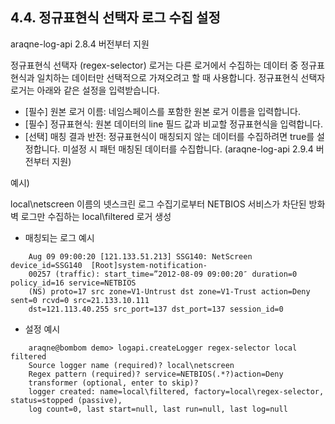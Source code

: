 ## 4.4. 정규표현식 선택자 로그 수집 설정

araqne-log-api 2.8.4 버전부터 지원

정규표현식 선택자 (regex-selector) 로거는 다른 로거에서 수집하는 데이터 중 정규표현식과 일치하는 데이터만 선택적으로 가져오려고 할 때 사용합니다. 정규표현식 선택자 로거는 아래와 같은 설정을 입력받습니다.

* [필수] 원본 로거 이름: 네임스페이스를 포함한 원본 로거 이름을 입력합니다.
* [필수] 정규표현식: 원본 데이터의 line 필드 값과 비교할 정규표현식을 입력합니다.
* [선택] 매칭 결과 반전: 정규표현식이 매칭되지 않는 데이터를 수집하려면  true를 설정합니다. 미설정 시 패턴 매칭된 데이터를 수집합니다. (araqne-log-api 2.9.4 버전부터 지원)

예시)

local\\netscreen 이름의 넷스크린 로그 수집기로부터 NETBIOS 서비스가 차단된 방화벽 로그만 수집하는 local\\filtered 로거 생성

* 매칭되는 로그 예시

~~~
    Aug 09 09:00:20 [121.133.51.213] SSG140: NetScreen device_id=SSG140  [Root]system-notification-
    00257 (traffic): start_time=”2012-08-09 09:00:20″ duration=0 policy_id=16 service=NETBIOS 
    (NS) proto=17 src zone=V1-Untrust dst zone=V1-Trust action=Deny sent=0 rcvd=0 src=21.133.10.111 
    dst=121.113.40.255 src_port=137 dst_port=137 session_id=0
~~~

* 설정 예시

~~~
    araqne@bombom demo> logapi.createLogger regex-selector local filtered
    Source logger name (required)? local\netscreen
    Regex pattern (required)? service=NETBIOS(.*?)action=Deny
    transformer (optional, enter to skip)?
    logger created: name=local\filtered, factory=local\regex-selector, status=stopped (passive),
    log count=0, last start=null, last run=null, last log=null
~~~

